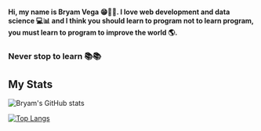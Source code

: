 #### Hi, my name is Bryam Vega 😁👋🏻. I love web development and data science 💻📊 and I think you should learn to program not to learn program, you must learn to program to improve the world 🌎. 

### Never stop to learn 📚📚

## My Stats

![Bryam's GitHub stats](https://github-readme-stats.vercel.app/api?username=bvegaM&show_icons=true&theme=dark)

[![Top Langs](https://github-readme-stats.vercel.app/api/top-langs/?username=bvegaM&theme=dark)](https://github.com/Fernando-Cusco/github-readme-stats)


